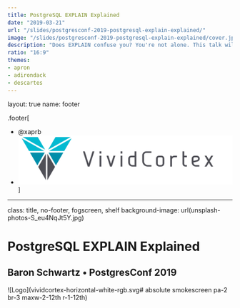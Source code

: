 ```yaml
---
title: PostgreSQL EXPLAIN Explained
date: "2019-03-21"
url: "/slides/postgresconf-2019-postgresql-explain-explained/"
image: "/slides/postgresconf-2019-postgresql-explain-explained/cover.jpg"
description: "Does EXPLAIN confuse you? You're not alone. This talk will help you understand what EXPLAIN output means, how to interpret it, what's good/bad in a given EXPLAIN plan, and how to change queries, indexes, or schema to get better query execution plans."
ratio: "16:9"
themes:
- apron
- adirondack
- descartes
---
```

layout: true
name: footer

.footer[
- @xaprb
- ![logo](vividcortex-horizontal-web.svg)
]

---
class: title, no-footer, fogscreen, shelf
background-image: url(unsplash-photos-S_eu4NqJt5Y.jpg)

# PostgreSQL EXPLAIN Explained
## Baron Schwartz &bullet; PostgresConf 2019

![Logo](vividcortex-horizontal-white-rgb.svg# absolute smokescreen pa-2 br-3 maxw-2-12th r-1-12th)